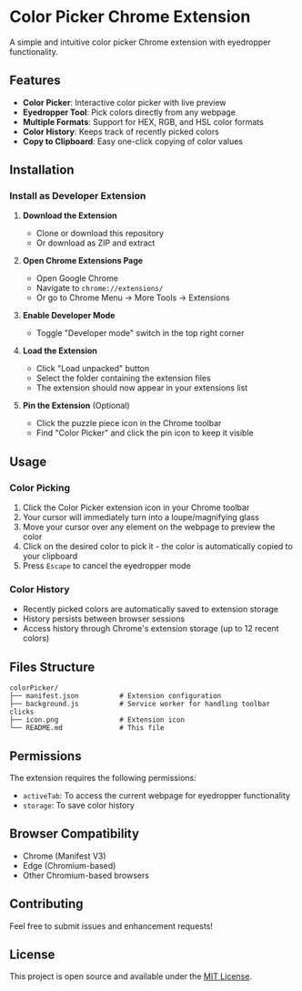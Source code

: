 # Color Picker Chrome Extension

A simple and intuitive color picker Chrome extension with eyedropper functionality.

## Features

- **Color Picker**: Interactive color picker with live preview
- **Eyedropper Tool**: Pick colors directly from any webpage
- **Multiple Formats**: Support for HEX, RGB, and HSL color formats
- **Color History**: Keeps track of recently picked colors
- **Copy to Clipboard**: Easy one-click copying of color values

## Installation

### Install as Developer Extension

1. **Download the Extension**
   - Clone or download this repository
   - Or download as ZIP and extract

2. **Open Chrome Extensions Page**
   - Open Google Chrome
   - Navigate to `chrome://extensions/`
   - Or go to Chrome Menu → More Tools → Extensions

3. **Enable Developer Mode**
   - Toggle "Developer mode" switch in the top right corner

4. **Load the Extension**
   - Click "Load unpacked" button
   - Select the folder containing the extension files
   - The extension should now appear in your extensions list

5. **Pin the Extension** (Optional)
   - Click the puzzle piece icon in the Chrome toolbar
   - Find "Color Picker" and click the pin icon to keep it visible

## Usage

### Color Picking
1. Click the Color Picker extension icon in your Chrome toolbar
2. Your cursor will immediately turn into a loupe/magnifying glass
3. Move your cursor over any element on the webpage to preview the color
4. Click on the desired color to pick it - the color is automatically copied to your clipboard
5. Press `Escape` to cancel the eyedropper mode

### Color History
- Recently picked colors are automatically saved to extension storage
- History persists between browser sessions
- Access history through Chrome's extension storage (up to 12 recent colors)

## Files Structure

```
colorPicker/
├── manifest.json          # Extension configuration
├── background.js          # Service worker for handling toolbar clicks
├── icon.png               # Extension icon
└── README.md              # This file
```

## Permissions

The extension requires the following permissions:
- `activeTab`: To access the current webpage for eyedropper functionality
- `storage`: To save color history

## Browser Compatibility

- Chrome (Manifest V3)
- Edge (Chromium-based)
- Other Chromium-based browsers

## Contributing

Feel free to submit issues and enhancement requests!

## License

This project is open source and available under the [MIT License](LICENSE).